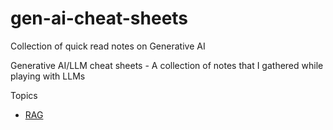 # gen-ai-cheat-sheets
Collection of quick read notes on Generative AI


Generative AI/LLM cheat sheets - A collection of notes that I gathered while playing with LLMs


Topics
* [RAG](rag.md)